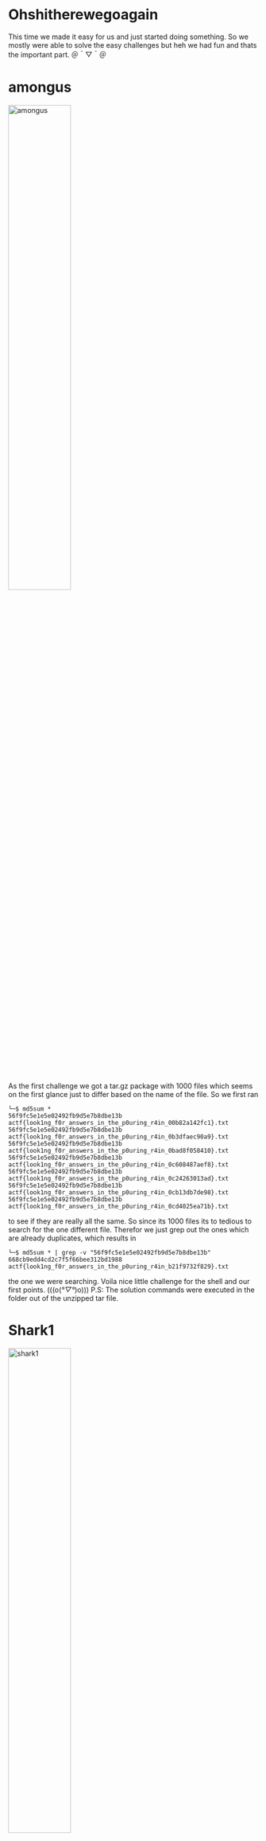 # <a name="Ohshitherewegoagain"></a>Ohshitherewegoagain

This time we made it easy for us and just started doing something. So we mostly were able to solve the easy challenges but heh we had fun and thats the important part. ＠＾▽＾＠

# <a name="amongus"></a>amongus

 <img src="https://raw.githubusercontent.com/bsempir0x65/CTF_Writeups/main/AngstromCTF_2022/img/amongus.png" alt="amongus" width="50%" height="50%">

As the first challenge we got a tar.gz package with 1000 files which seems on the first glance just to differ based on the name of the file. So we first ran
```console
└─$ md5sum *                                             
56f9fc5e1e5e02492fb9d5e7b8dbe13b  actf{look1ng_f0r_answers_in_the_p0uring_r4in_00b82a142fc1}.txt
56f9fc5e1e5e02492fb9d5e7b8dbe13b  actf{look1ng_f0r_answers_in_the_p0uring_r4in_0b3dfaec90a9}.txt
56f9fc5e1e5e02492fb9d5e7b8dbe13b  actf{look1ng_f0r_answers_in_the_p0uring_r4in_0bad8f058410}.txt
56f9fc5e1e5e02492fb9d5e7b8dbe13b  actf{look1ng_f0r_answers_in_the_p0uring_r4in_0c608487aef8}.txt
56f9fc5e1e5e02492fb9d5e7b8dbe13b  actf{look1ng_f0r_answers_in_the_p0uring_r4in_0c24263013ad}.txt
56f9fc5e1e5e02492fb9d5e7b8dbe13b  actf{look1ng_f0r_answers_in_the_p0uring_r4in_0cb13db7de98}.txt
56f9fc5e1e5e02492fb9d5e7b8dbe13b  actf{look1ng_f0r_answers_in_the_p0uring_r4in_0cd4025ea71b}.txt
```
to see if they are really all the same. So since its 1000 files its to tedious to search for the one different file. Therefor we just grep out the ones which are already duplicates, which results in
```console
└─$ md5sum * | grep -v "56f9fc5e1e5e02492fb9d5e7b8dbe13b"
668cb9edd4cd2c7f5f66bee312bd1988  actf{look1ng_f0r_answers_in_the_p0uring_r4in_b21f9732f829}.txt
```
the one we were searching. Voila nice little challenge for the shell and our first points. (((o(*°▽°*)o)))
P.S: The solution commands were executed in the folder out of the unzipped tar file.

# <a name="Shark1"></a>Shark1

 <img src="https://raw.githubusercontent.com/bsempir0x65/CTF_Writeups/main/AngstromCTF_2022/img/shark1.png" alt="shark1" width="50%" height="50%">

Based on the name and the fact that we get a pcap file its time to bring out wireshark or whatever package inspection tool you like. (o^ ^o)
Once uponed up with wireshark we can see that we have a quite short recording with 27 packages. So you could just search for actf as first part of each Flag which gives you:

 <img src="https://raw.githubusercontent.com/bsempir0x65/CTF_Writeups/main/AngstromCTF_2022/img/shark1_wire.png" alt="shark1_wire" width="50%" height="50%">

But this is too easy. We like to understand the conversation happening so we followed the TCP Stream:

 <img src="https://raw.githubusercontent.com/bsempir0x65/CTF_Writeups/main/AngstromCTF_2022/img/shark1_wire2.png" alt="shark1_wire2" width="50%" height="50%">

which gives us a way easier method to copy paste the flag (ｏ・_・)ノ”(ノ_<、).

# <a name="Shark2"></a>Shark2

 <img src="https://raw.githubusercontent.com/bsempir0x65/CTF_Writeups/main/AngstromCTF_2022/img/shark2.png" alt="shark2" width="50%" height="50%">

Followed by Shark1 we thought why not do Shark2 ? So we did. Again we got a pcap file to work with. So we used the follow TCP Stream method to see if something interesting comes up. Once we went trough the different streams we saw in tcp.stream 1 an interesting message.

 <img src="https://raw.githubusercontent.com/bsempir0x65/CTF_Writeups/main/AngstromCTF_2022/img/shark2_wire.png" alt="shark2_wire" width="50%" height="50%">

So we were pretty sure that the flag is hidden within the next TCP Stream. 

 <img src="https://raw.githubusercontent.com/bsempir0x65/CTF_Writeups/main/AngstromCTF_2022/img/shark2_wire2.png" alt="shark2_wire2" width="50%" height="50%">

So based on words like photoshop which is a image editing program we concluded that its probably a picture what was sent here. But when we checked if we can export the content of a HTTP connection wireshark said "no no there is nothing" (＃＞＜).
So we then googled the file header info a knew then that [JFIF](https://en.wikipedia.org/wiki/JPEG_File_Interchange_Format) is actually something like a jpeg. So the easy way people probably used is just to export the TCP stream in raw format and pingo. But not us we are not so clever ヽ༼௵ل͜௵༽ﾉ.
What we did is used the tool foremost on the pcap file which found also this header in the pcap file and extracted for us the jpeg. Not sure why but the exported one is a bit glitchy so we have unique one.

 <img src="https://raw.githubusercontent.com/bsempir0x65/CTF_Writeups/main/AngstromCTF_2022/img/00000009.jpg" alt="shark2_wire3" width="50%" height="50%">

Another one solved, good run !

# <a name="The Flash"></a>The Flash

 <img src="https://raw.githubusercontent.com/bsempir0x65/CTF_Writeups/main/AngstromCTF_2022/img/theflash.png" alt="theflash" width="50%" height="50%">

Next we moved on and tried next a web challenge. For this challenge we got a website which shows us already the flag format with according to the text is not the right one. But we don't fall for such simple tricks and tried it on the angstrom website. Yeah it was wrong but you never know in times like this with all the misinformation's.
After a closer look we could see that a javascript file is responsible for quickly changing the context of the site and the hint in the exercise also suggest to watch a certain DOM object to get notified when it gets changed and you then can just print out the flag. Too easy.
So first lets have a look on this nice javascript:

```js
const _0x15c166 = _0x43fe;
(function (_0x20ab81, _0xdea176) {
  const _0x3bb316 = _0x43fe,
  _0x25fbaf = _0x20ab81();
  while (!![]) {
    try {
      const _0x58137d = - parseInt(_0x3bb316(212, 'H3tY')) / 1 + - parseInt(_0x3bb316(215, 'nwZz')) / 2 + parseInt(_0x3bb316(225, '%[Nl')) / 3 + parseInt(_0x3bb316(214, 'ub7C')) / 4 * ( - parseInt(_0x3bb316(231, '3RP4')) / 5) + parseInt(_0x3bb316(217, '9V4u')) / 6 + parseInt(_0x3bb316(223, 't*r!')) / 7 * (parseInt(_0x3bb316(207, 'SMMO')) / 8) + parseInt(_0x3bb316(226, '6%rI')) / 9 * (parseInt(_0x3bb316(230, '3RP4')) / 10);
      if (_0x58137d === _0xdea176) break;
       else _0x25fbaf['push'](_0x25fbaf['shift']());
    } catch (_0xa016d7) {
      _0x25fbaf['push'](_0x25fbaf['shift']());
    }
  }
}(_0x4733, 708077));
const x = document['getElementById'](_0x15c166(229, 'q!!U'));
setInterval(() =>{
  const _0x24a935 = _0x15c166;
  Math[_0x24a935(209, '&EwH')]() < 0.05 && (x[_0x24a935(220, '1WY2')] = [
    115,
    113,
    128,
    110,
    137,
    129,
    132,
    65,
    65,
    112,
    139,
    101,
    120,
    67,
    121,
    111,
    101,
    128,
    124,
    65,
    101,
    110,
    120,
    64,
    129,
    124,
    135
  ][_0x24a935(219, 'H3tY')](_0x4cabe2=>String[_0x24a935(216, 'Ceiy')](_0x4cabe2 - 13 ^ 7)) [_0x24a935(224, '1WY2')](''), setTimeout(() =>x[_0x24a935(227, '5HF&')] = _0x24a935(222, '($xo'), 10));
}, 100);
function _0x43fe(_0x297222, _0x4c5119) {
  const _0x47338c = _0x4733();
  return _0x43fe = function (_0x43fe0d, _0x2873da) {
    _0x43fe0d = _0x43fe0d - 207;
    let _0x3df1f6 = _0x47338c[_0x43fe0d];
    if (_0x43fe['jYleOi'] === undefined) {
      var _0x484b33 = function (_0x406fee) {
        const _0x292a9c = 'abcdefghijklmnopqrstuvwxyzABCDEFGHIJKLMNOPQRSTUVWXYZ0123456789+/=';
        let _0x2734de = '',
        _0x46bc7d = '';
        for (let _0x89c327 = 0, _0x3d5185, _0x35bd82, _0x15d96e = 0; _0x35bd82 = _0x406fee['charAt'](_0x15d96e++); ~_0x35bd82 && (_0x3d5185 = _0x89c327 % 4 ? _0x3d5185 * 64 + _0x35bd82 : _0x35bd82, _0x89c327++ % 4) ? _0x2734de += String['fromCharCode'](255 & _0x3d5185 >> ( - 2 * _0x89c327 & 6)) : 0) {
          _0x35bd82 = _0x292a9c['indexOf'](_0x35bd82);
        }
        for (let _0x4f3ab1 = 0, _0x2b4484 = _0x2734de['length']; _0x4f3ab1 < _0x2b4484; _0x4f3ab1++) {
          _0x46bc7d += '%' + ('00' + _0x2734de['charCodeAt'](_0x4f3ab1) ['toString'](16)) ['slice']( - 2);
        }
        return decodeURIComponent(_0x46bc7d);
      };
      const _0x4cabe2 = function (_0x302eb2, _0x32783d) {
        let _0x1fbce8 = [
        ],
        _0x4d57b4 = 0,
        _0x3fd440,
        _0x49491b = '';
        _0x302eb2 = _0x484b33(_0x302eb2);
        let _0x582ee5;
        for (_0x582ee5 = 0; _0x582ee5 < 256; _0x582ee5++) {
          _0x1fbce8[_0x582ee5] = _0x582ee5;
        }
        for (_0x582ee5 = 0; _0x582ee5 < 256; _0x582ee5++) {
          _0x4d57b4 = (_0x4d57b4 + _0x1fbce8[_0x582ee5] + _0x32783d['charCodeAt'](_0x582ee5 % _0x32783d['length'])) % 256,
          _0x3fd440 = _0x1fbce8[_0x582ee5],
          _0x1fbce8[_0x582ee5] = _0x1fbce8[_0x4d57b4],
          _0x1fbce8[_0x4d57b4] = _0x3fd440;
        }
        _0x582ee5 = 0,
        _0x4d57b4 = 0;
        for (let _0xbf0a0b = 0; _0xbf0a0b < _0x302eb2['length']; _0xbf0a0b++) {
          _0x582ee5 = (_0x582ee5 + 1) % 256,
          _0x4d57b4 = (_0x4d57b4 + _0x1fbce8[_0x582ee5]) % 256,
          _0x3fd440 = _0x1fbce8[_0x582ee5],
          _0x1fbce8[_0x582ee5] = _0x1fbce8[_0x4d57b4],
          _0x1fbce8[_0x4d57b4] = _0x3fd440,
          _0x49491b += String['fromCharCode'](_0x302eb2['charCodeAt'](_0xbf0a0b) ^ _0x1fbce8[(_0x1fbce8[_0x582ee5] + _0x1fbce8[_0x4d57b4]) % 256]);
        }
        return _0x49491b;
      };
      _0x43fe['aheYsv'] = _0x4cabe2,
      _0x297222 = arguments,
      _0x43fe['jYleOi'] = !![];
    }
    const _0x2eb7bc = _0x47338c[0],
    _0xc73dee = _0x43fe0d + _0x2eb7bc,
    _0x2f959a = _0x297222[_0xc73dee];
    return !_0x2f959a ? (_0x43fe['nusGzU'] === undefined && (_0x43fe['nusGzU'] = !![]), _0x3df1f6 = _0x43fe['aheYsv'](_0x3df1f6, _0x2873da), _0x297222[_0xc73dee] = _0x3df1f6) : _0x3df1f6 = _0x2f959a,
    _0x3df1f6;
  },
  _0x43fe(_0x297222, _0x4c5119);
}
function _0x4733() {
  const _0x562851 = [
    'j2nrWRvPfbn7',
    'rKDEx8oeW6m',
    'gSk4WQlcVCkOteCxq8kaiCo8',
    'WPDTt8oVWPxcHNHdq8oWW5RcISob',
    'W5z6vfL8Emk2fKyqh0S',
    'ACobWQHmW63cTCksDrldUu7dSbm',
    'ASofW6OnWQddTSoYFq',
    'WPXcixtdT0PpW6fnbKLx',
    'cSoyW41jW7bYWRrkW6BcGmoUWQm',
    'Fe0yy2ZcQqFdHmoNe8oIAHe',
    'W4zFo1iOuZVcMqXmW7Hu',
    'WOOIfW',
    'W63cLSobW5pcUYGnWP/cGW',
    'FGhdPdFcVCk7aCkucmoIewi',
    'FXD/WR0/lCk3WOhdPuuLnZVdOYjEo8k6CderudKhnZHw',
    'lqdcImkwW5JcTCoi',
    'W67cL8ogW5G',
    'tSoTjd1mdSoXyfT7DKDq',
    'WOpcSCo0WOtdJmkngSoPBNdcUfq',
    'WPVcOHtdQ8oHWPaAxta',
    'tttcLCkuWPZcPGxcJmkcWRxdTqZdHq',
    'pSooW7hdGqu',
    'WRxcUmkFgJpdVCoMW7Oo',
    'WRBcVmkzxLtcISkDW6aujqdcUmke',
    'gCktWR3dV8kaW7/dPrHCoCkLqmo9'
  ];
  _0x4733 = function () {
    return _0x562851;
  };
  return _0x4733();
}
```
Yeah way to complex to deobfuscate it for an easy challenge. So based on the fact that i have bad Screen with some delays in the framerate why not just use that to make a video to see what the value would be ♡＾▽＾♡.

https://user-images.githubusercontent.com/87261585/167305971-ffec2fc2-eb18-4455-8d00-22c2f328d910.mp4

<video width="75%" height="75%" controls>
  <source src="https://user-images.githubusercontent.com/87261585/167305971-ffec2fc2-eb18-4455-8d00-22c2f328d910.mp4" type="video/mp4">
  https://user-images.githubusercontent.com/87261585/167305971-ffec2fc2-eb18-4455-8d00-22c2f328d910.mp4
</video>

Just to make it easy for everyone we caught it right at 5 seconds so for mplayer it would be:

 <img src="https://raw.githubusercontent.com/bsempir0x65/CTF_Writeups/main/AngstromCTF_2022/img/theflash2.png" alt="theflash2" width="50%" height="50%">

And for everyone who does not want to type it out: actf{sp33dy_l1ke_th3_fl4sh} . That's not the intended way but way funnier.

# <a name="Baby3"></a>Baby3

 <img src="https://raw.githubusercontent.com/bsempir0x65/CTF_Writeups/main/AngstromCTF_2022/img/baby3.png" alt="baby3" width="50%" height="50%">

So we were given a file that according to the creators does nothing. Instead of real reverse engineering we just started with the strings command to see if the flag is in plain text already present.
```console
└─$ strings chall
/lib64/ld-linux-x86-64.so.2
?;W(
__cxa_finalize
__libc_start_main
__stack_chk_fail
libc.so.6
GLIBC_2.2.5
GLIBC_2.4
GLIBC_2.34
_ITM_deregisterTMCloneTable
__gmon_start__
_ITM_registerTMCloneTable
PTE1
u3UH
actf{emhH <-- whats this hmmm
paidmezeH
rodollarH
stomaketH
hischallH
enge_amoH
gus}
;*3$"
GCC: (GNU) 11.2.0
abi-note.c
__abi_tag
init.c
crtstuff.c
deregister_tm_clones
__do_global_dtors_aux
completed.0
__do_global_dtors_aux_fini_array_entry
frame_dummy
__frame_dummy_init_array_entry
chall.c
__FRAME_END__
_DYNAMIC
__GNU_EH_FRAME_HDR
_GLOBAL_OFFSET_TABLE_
__libc_start_main@GLIBC_2.34
_ITM_deregisterTMCloneTable
_edata
_fini
__stack_chk_fail@GLIBC_2.4
__data_start
__gmon_start__
__dso_handle
_IO_stdin_used
_end
__bss_start
main
__TMC_END__
_ITM_registerTMCloneTable
__cxa_finalize@GLIBC_2.2.5
_init
.symtab
.strtab
.shstrtab
.interp
.note.gnu.property
.note.gnu.build-id
.note.ABI-tag
.gnu.hash
.dynsym
.dynstr
.gnu.version
.gnu.version_r
.rela.dyn
.rela.plt
.init
.text
.fini
.rodata
.eh_frame_hdr
.eh_frame
.init_array
.fini_array
.dynamic
.got
.got.plt
.data
.bss
.comment
```
As you can see we were already lucky. We just needed to put these together and voila we had the flag actf{emhpaidmezerodollarstomakethischallenge_amogus}.
So this way was a bit to easy so we wanted to understand what happens and actually nothing happens. The program just loads the flag into the memory and then exits. As you can see here:

 <img src="https://raw.githubusercontent.com/bsempir0x65/CTF_Writeups/main/AngstromCTF_2022/img/baby31.png" alt="baby31" width="50%" height="50%">

# <a name="Number Game"></a>Number Game

 <img src="https://raw.githubusercontent.com/bsempir0x65/CTF_Writeups/main/AngstromCTF_2022/img/numbergame.png" alt="numbergame" width="50%" height="50%">

Again another little tool for us to challenge and once we have it we can check the solution on the server. So [binary ninja](https://cloud.binary.ninja/) as suggested does a great job but [ghidra](https://ghidra-sre.org/) were already booted:

 <img src="https://raw.githubusercontent.com/bsempir0x65/CTF_Writeups/main/AngstromCTF_2022/img/numbergame1.png" alt="numbergame1" width="50%" height="50%">

The static analysis does a great job and we can see what we need to do in order to get the flag for convenience here is the decompiled code with some comments:

```C
undefined8 main(void)

{
  int iVar1;
  undefined8 uVar2;
  size_t sVar3;
  char local_58 [72];
  int local_10; <- was unassigned as integer but based on the read_int() function call it was quite clear it had to be an int
  int local_c; <- was unassigned as integer but based on the read_int() function call it was quite clear it had to be an int
  
  puts("Welcome to clam\'s number game!");
  printf("Step right up and guess your first number: ");
  fflush(stdout);
  local_c = read_int();
  if (local_c == 314159265) { <- we know that local_c is an int so this is an int check and we can convert the hex value in an int
    printf("That\'s great, but can you follow it up? ");
    fflush(stdout);
    local_10 = read_int();
    if (local_10 + local_c == 513371337) { <- we know that local_10 + local_c is an int so this is an int check and we can convert the hex value in an int
      puts("That was the easy part. Now, what\'s the 42nd number of the Maltese alphabet?");
      getchar();
      fgets(local_58,0x40,stdin); <- takes our input
      sVar3 = strcspn(local_58,"\n"); <- cuts out the \n when we click enter 
      local_58[sVar3] = '\0';
      iVar1 = strcmp(local_58,"the airspeed velocity of an unladen swallow"); <- is the string it compares to as the last solution
      if (iVar1 == 0) {
        puts("How... how did you get that? That reference doesn\'t even make sense...");
        puts("Whatever, you can have your flag I guess.");
        print_flag();
        uVar2 = 0;
      }
      else {
        puts("Ha! I knew I would get you there!");
        uVar2 = 1;
      }
    }
    else {
      puts("Sorry but you didn\'t win :(");
      uVar2 = 1;
    }
  }
  else {
    puts("Sorry but you didn\'t win :(");
    uVar2 = 1;
  }
  return uVar2;
}
```
Based on the comments above we concluded the following entry's in order for the flag:

1. 314159265 first number
2. 314159265 + x = 513371337 -> x = 199212072 second number
3. "the airspeed velocity of an unladen swallow" third number without quotes

Which brings us
```console
└─$ nc challs.actf.co 31334
Welcome to clam's number game!
Step right up and guess your first number: 314159265
That's great, but can you follow it up? 199212072
That was the easy part. Now, what's the 42nd number of the Maltese alphabet?
the airspeed velocity of an unladen swallow
How... how did you get that? That reference doesn't even make sense...
Whatever, you can have your flag I guess.
actf{it_turns_out_you_dont_need_source_huh}
```
You could also create an easy script for that but meh was okay when you copy fast enough the answers o(^▽^)o

# <a name="uninspired"></a>uninspired

 <img src="https://raw.githubusercontent.com/bsempir0x65/CTF_Writeups/main/AngstromCTF_2022/img/uninspired.png" alt="uninspired" width="50%" height="50%">

So for this challenge we actually used binary ninja as a starting point.

 <img src="https://raw.githubusercontent.com/bsempir0x65/CTF_Writeups/main/AngstromCTF_2022/img/uninspired1.png" alt="uninspired1" width="50%" height="50%">

So we can already see that we have a loop and some if clauses here. So for better reading, we put the output here with our comments:

 <img src="https://raw.githubusercontent.com/bsempir0x65/CTF_Writeups/main/AngstromCTF_2022/img/uninspired2.png" alt="uninspired2" width="50%" height="50%">

So the rest of the binary we did not figured out to what the loop is for. Probably we could have but meh we tought why not programm a brute forcer for this ? Maybe not the best idea if you have to guess a 10 digit number. So we did:

```python
#!/usr/bin/python

import sys
from pwn import *

runvar = int(sys.argv[1])
checksolution = ("yay I\'m inspired now, have a flag :)\n").encode('utf-8')
endrunvar = runvar + 1125000000

elf = ELF('./uninspired')

while runvar < endrunvar:

    io = elf.process()

    print(io.recvline(timeout=2))

    sendvar = (str(runvar) + "\n").encode('utf-8')

    io.sendline(sendvar)

    print (runvar)

    if io.recvline(timeout=2) == checksolution:
        print(runvar)
        break
    else:
        print("nope")

    io.close()

    runvar = runvar + 1

print("welcome to the end")
```
So you can see that we made the script in mind to run on multiple cores. Since we let it run for 10 minutes we saw that this will maybe not work out ((┌|o^▽^o|┘))♪ . We also saw that despite we closed the binary all the time we had a memory leakage issue here too. So in the end we did not solved the task.
But after this CTF we found a writeup by TheBadGod [https://github.com/TheBadGod/Angstrom22-Writeups/tree/main/uninspired](https://github.com/TheBadGod/Angstrom22-Writeups/tree/main/uninspired) which brought us the solution 6210001000. So we put that number into our script and it worked ( ・・)つ-●●●.

```console
└─$ ./solution_multirun.py 6210000999
[*] '/home/kali/CTF/CTF/AngstromCTF_2022/uninspired/uninspired'
    Arch:     amd64-64-little
    RELRO:    Partial RELRO
    Stack:    No canary found
    NX:       NX enabled
    PIE:      PIE enabled
[+] Starting local process '/home/kali/CTF/CTF/AngstromCTF_2022/uninspired/uninspired': pid 2469
b"there's no more inspiration :(\n"
6210000999
[*] Process '/home/kali/CTF/CTF/AngstromCTF_2022/uninspired/uninspired' stopped with exit code 1 (pid 2469)
nope
[+] Starting local process '/home/kali/CTF/CTF/AngstromCTF_2022/uninspired/uninspired': pid 2471
b"there's no more inspiration :(\n"
6210001000
[*] Process '/home/kali/CTF/CTF/AngstromCTF_2022/uninspired/uninspired' stopped with exit code 0 (pid 2471)
6210001000
welcome to the end
```
So we got the solution number too which brings us the flag:

```console
└─$ ./uninspired                     
there's no more inspiration :(
6210001000
yay I'm inspired now, have a flag :)
actf{ten_digit_numbers_are_very_inspiring}
```


# <a name="Conclusion"></a>Conclusion

We had some solves and we also had some fun. Maybe this helps someone who stucked at the start to get ideas, for us it was a nice CTF. Thank you angstrom team for the nice 2 to 3 hours.
